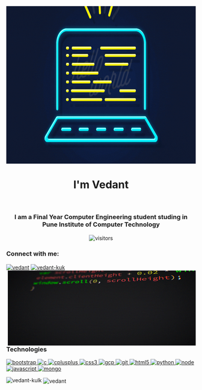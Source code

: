 <img align="center" alt="GIF" src="hello.gif" width="838" height="420"/>
<h1 align="center">I'm Vedant</h1>
<br />
<h3 align="center">I am a Final Year Computer Engineering student studing in Pune Institute of Computer Technology</h3>
<p align="center">
    <img align="center" alt="visitors" src="https://gpvc.arturio.dev/vedant-kulk" />
</p>

<h3 align="left">Connect with me:</h3>
<p align="left" >
<a href="https://twitter.com/VedantK68073869" target="blank"><img align="center" src="https://img.icons8.com/color/64/000000/twitter--v1.png" alt="vedant" height="50" width="50"></a>
<a href="https://www.linkedin.com/in/vedant007/" target="blank"><img align="center" src="https://img.icons8.com/color/64/000000/linkedin.png" alt="vedant-kuk" height="50" width="50"/></a>

 <img align="right"  alt="GIF" src="giphy.gif" width="500" height="200" />
</p>



<h3 align="left">Technologies</h3>
<p align="left" > 
 <a href="https://getbootstrap.com" target="_blank"> <img src="https://img.icons8.com/color/48/4a90e2/bootstrap.png" alt="bootstrap" width="50" height="50"/> </a>
 <a href="https://www.cprogramming.com/" target="_blank"> <img src="https://img.icons8.com/color/48/000000/c-programming.png" alt="c" width="50" height="50" /> </a> 
 <a href="https://www.w3schools.com/cpp/" target="_blank"> <img src="https://img.icons8.com/ios-filled/50/4a90e2/c-plus-plus-logo.png" alt="cplusplus" width="50" height="50"/> </a>
 <a href="https://www.w3schools.com/css/" target="_blank"> <img src="https://img.icons8.com/ios-filled/50/4a90e2/css3.png" alt="css3" width="50" height="50"/> </a>
 <a href="https://cloud.google.com" target="_blank"> <img src="https://www.vectorlogo.zone/logos/google_cloud/google_cloud-icon.svg" alt="gcp" width="50" height="50"/> </a> 
 <a href="https://git-scm.com/" target="_blank"> <img src="https://www.vectorlogo.zone/logos/git-scm/git-scm-icon.svg" alt="git" width="50" height="50"/> </a> 
 <a href="https://www.w3schools.com/html/" target="_blank"> <img src="https://img.icons8.com/color/64/000000/html-5.png" alt="html5" width="50" height="50"/> </a>
 <a href="https://www.python.org" target="_blank"> <img src="https://img.icons8.com/color/48/000000/python.png" alt="python" width="50" height="50"/> </a> 
 <a href="https://nodejs.org/en/" target="_blank"> <img src="https://cdn.iconscout.com/icon/free/png-512/node-js-1174925.png" alt="node" width="50" height="50"/> </a> 
 <a href="https://www.w3schools.com/js/DEFAULT.asp" target="_blank"> <img src="https://i.pinimg.com/originals/98/0b/a0/980ba07956ccfdf81b5060b1795cdcad.png" alt="javascript" width="50" height="50"/> </a> 
<a href="https://www.mongodb.com/2" target="_blank"> <img src="https://cdn.icon-icons.com/icons2/2415/PNG/512/mongodb_plain_wordmark_logo_icon_146423.png" alt="mongo" width="50" height="50"/> </a> 
  
</p>

<p><img align="left" src="https://github-readme-stats.vercel.app/api/top-langs/?username=vedant-kulk&layout=compact&hide=html" alt="vedant-kulk" /></p>

<p>&nbsp;<img align="center" src="https://github-readme-stats.vercel.app/api?username=vedant-kulk&show_icons=true&theme=gruvbox&count_private=true" alt="vedant" width="50%"/></p>
